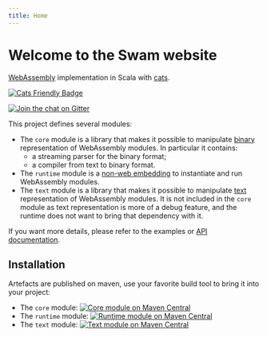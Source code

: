 ```yaml
---
title: Home
---
```


# Welcome to the Swam website

[WebAssembly][webassembly] implementation in Scala with [cats][cats].

[![Cats Friendly Badge][cats-friendly-logo]][cats]

[![Join the chat on Gitter](https://badges.gitter.im/satabin/swam.svg)](https://gitter.im/satabin/swam?utm_source=badge&utm_medium=badge&utm_campaign=pr-badge)

This project defines several modules:

 - The `core` module is a library that makes it possible to manipulate [binary][binary-encoding] representation of WebAssembly modules. In particular it contains:
   - a streaming parser for the binary format;
   - a compiler from text to binary format.
 - The `runtime` module is a [non-web embedding][non-web-embedding] to instantiate and run WebAssembly modules.
 - The `text` module is a library that makes it possible to manipulate [text][text-format] representation of WebAssembly modules.
   It is not included in the `core` module as text representation is more of a debug feature, and the runtime does not want to bring
   that dependency with it.

If you want more details, please refer to the examples or [API documentation][api].

## Installation

Artefacts are published on maven, use your favorite build tool to bring it into your project:

 - The `core` module: [![Core module on Maven Central][core-image]][core-maven]
 - The `runtime` module: [![Runtime module on Maven Central][runtime-image]][runtime-maven]
 - The `text` module: [![Text module on Maven Central][text-image]][text-maven]

[webassembly]: https://webassembly.org/
[text-format]: https://webassembly.org/docs/text-format/
[binary-encoding]: https://webassembly.org/docs/binary-encoding/
[non-web-embedding]: https://webassembly.org/docs/non-web/
[api]: /api/
[cats-friendly-logo]: https://typelevel.org/cats/img/cats-badge-tiny.png
[cats]: https://typelevel.org/cats
[core-image]: https://img.shields.io/maven-central/v/org.gnieh/swam-core_2.13.svg
[core-maven]: https://maven-badges.herokuapp.com/maven-central/org.gnieh/swam-core_2.13
[runtime-image]: https://img.shields.io/maven-central/v/org.gnieh/swam-runtime_2.13.svg
[runtime-maven]: https://maven-badges.herokuapp.com/maven-central/org.gnieh/swam-runtime_2.13
[text-image]: https://img.shields.io/maven-central/v/org.gnieh/swam-text_2.13.svg
[text-maven]: https://maven-badges.herokuapp.com/maven-central/org.gnieh/swam-text_2.13
